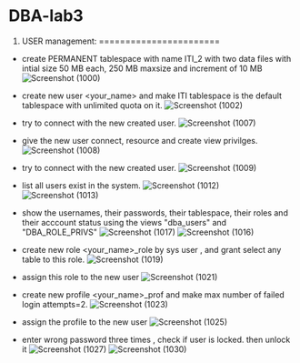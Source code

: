 # DBA-lab3
1) USER management:
=======================
- create PERMANENT tablespace with name ITI_2 with two data files with intial size 50 MB each, 250 MB maxsize and increment of 10 MB
![Screenshot (1000)](https://user-images.githubusercontent.com/93229250/231741798-bfe89357-ae67-4389-b419-0f24f6a87ebe.png)

- create new user <your_name> and make ITI tablespace is the default tablespace with unlimited quota on it.
![Screenshot (1002)](https://user-images.githubusercontent.com/93229250/231742202-39b6015a-0fd9-4a0b-a6a6-03eae2f7ddb1.png)

- try to connect with the new created user.
![Screenshot (1007)](https://user-images.githubusercontent.com/93229250/231744848-1c008a40-23b1-40e2-8e84-e4c4f04403a7.png)

- give the new user connect, resource and create view privilges.
![Screenshot (1008)](https://user-images.githubusercontent.com/93229250/231744882-5753ddfc-1148-479c-a6ff-0cd55461dfff.png)

- try to connect with the new created user.
![Screenshot (1009)](https://user-images.githubusercontent.com/93229250/231744929-8fb7ac6b-cdec-4f37-95a2-9bef74fed935.png)

- list all users exist in the system.
![Screenshot (1012)](https://user-images.githubusercontent.com/93229250/231746764-f87b1bf4-603a-4226-a24c-dd2557dffc10.png)
![Screenshot (1013)](https://user-images.githubusercontent.com/93229250/231746789-00d0543a-f42a-4bb8-87c0-4386170f7cb7.png)

- show the usernames, their passwords, their tablespace, their roles and their acccount status using the views "dba_users" and "DBA_ROLE_PRIVS"
![Screenshot (1017)](https://user-images.githubusercontent.com/93229250/231748115-6381569b-8c1d-4703-9770-61aa66caebf9.png)
![Screenshot (1016)](https://user-images.githubusercontent.com/93229250/231748167-bffc7a8a-e350-49f8-9510-04c16f2e58e5.png)

- create new role  <your_name>_role by sys user , and grant select any table to this role.
![Screenshot (1019)](https://user-images.githubusercontent.com/93229250/231748900-44cb7d6d-dbb5-442a-9082-c764bb287375.png)

- assign this role to the new user
![Screenshot (1021)](https://user-images.githubusercontent.com/93229250/231749210-c2ae4c46-3e82-4c05-9ee7-684228102732.png)

- create new profile <your_name>_prof and make max number of failed login attempts=2.
![Screenshot (1023)](https://user-images.githubusercontent.com/93229250/231749631-21db3ad1-dac4-4938-86be-23f1d4b76aae.png)

- assign the profile to the new user
![Screenshot (1025)](https://user-images.githubusercontent.com/93229250/231749914-23021141-a435-4e57-89ef-b34a753378ba.png)

- enter wrong password three times , check if user is locked. then unlock it
![Screenshot (1027)](https://user-images.githubusercontent.com/93229250/231751442-6cc17d40-732a-457e-950c-10fcd131c600.png)
![Screenshot (1030)](https://user-images.githubusercontent.com/93229250/231752508-58e820c1-a97b-4b54-b8fc-3eaf376604b9.png)


